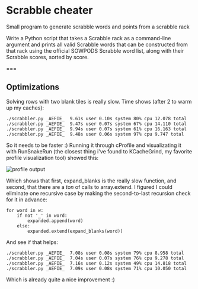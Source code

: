 # Scrabble cheater

Small program to generate scrabble words and points from a scrabble rack

Write a Python script that takes a Scrabble rack as a command-line
argument and prints all valid Scrabble words that can be constructed
from that rack using the official SOWPODS Scrabble word list, along
with their Scrabble scores, sorted by score.

===

## Optimizations

Solving rows with two blank tiles is really slow. Time shows (after 2 to warm up my caches):

    ./scrabbler.py _AEFIE_  9.61s user 0.10s system 80% cpu 12.078 total
    ./scrabbler.py _AEFIE_  9.47s user 0.07s system 67% cpu 14.110 total
    ./scrabbler.py _AEFIE_  9.94s user 0.07s system 61% cpu 16.163 total
    ./scrabbler.py _AEFIE_  9.48s user 0.06s system 97% cpu 9.747 total

So it needs to be faster :) Running it through cProfile and visualizating it with RunSnakeRun (the closest thing i've found to KCacheGrind, my favorite profile visualization tool) showed this:

![profile output](http://files.lfranchi.com/scrabbler_profiler_1.png)

Which shows that first, expand_blanks is the really slow function, and second, that there are a *ton* of calls to array.extend. I figured I could eliminate one recursive case by making the second-to-last recursion check for it in advance:

    for word in w:
        if not '_' in word:
            expanded.append(word)
        else:
            expanded.extend(expand_blanks(word))

And see if that helps:

    ./scrabbler.py _AEFIE_  7.08s user 0.08s system 79% cpu 8.958 total
    ./scrabbler.py _AEFIE_  7.04s user 0.07s system 76% cpu 9.278 total
    ./scrabbler.py _AEFIE_  7.16s user 0.12s system 49% cpu 14.818 total
    ./scrabbler.py _AEFIE_  7.09s user 0.08s system 71% cpu 10.050 total

Which is already quite a nice improvement :)